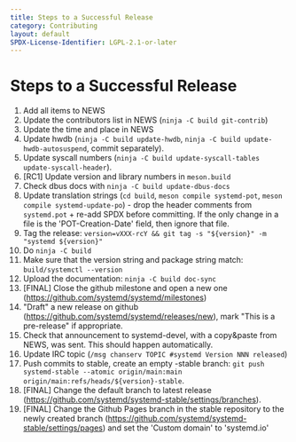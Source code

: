 ```yaml
---
title: Steps to a Successful Release
category: Contributing
layout: default
SPDX-License-Identifier: LGPL-2.1-or-later
---
```


# Steps to a Successful Release

1. Add all items to NEWS
2. Update the contributors list in NEWS (`ninja -C build git-contrib`)
3. Update the time and place in NEWS
4. Update hwdb (`ninja -C build update-hwdb`, `ninja -C build update-hwdb-autosuspend`, commit separately).
5. Update syscall numbers (`ninja -C build update-syscall-tables update-syscall-header`).
6. [RC1] Update version and library numbers in `meson.build`
7. Check dbus docs with `ninja -C build update-dbus-docs`
8. Update translation strings (`cd build`, `meson compile systemd-pot`, `meson compile systemd-update-po`) - drop the header comments from `systemd.pot` + re-add SPDX before committing. If the only change in a file is the 'POT-Creation-Date' field, then ignore that file.
9. Tag the release: `version=vXXX-rcY && git tag -s "${version}" -m "systemd ${version}"`
10. Do `ninja -C build`
11. Make sure that the version string and package string match: `build/systemctl --version`
12. Upload the documentation: `ninja -C build doc-sync`
13. [FINAL] Close the github milestone and open a new one (https://github.com/systemd/systemd/milestones)
14. "Draft" a new release on github (https://github.com/systemd/systemd/releases/new), mark "This is a pre-release" if appropriate.
15. Check that announcement to systemd-devel, with a copy&paste from NEWS, was sent. This should happen automatically.
16. Update IRC topic (`/msg chanserv TOPIC #systemd Version NNN released`)
17. Push commits to stable, create an empty -stable branch: `git push systemd-stable --atomic origin/main:main origin/main:refs/heads/${version}-stable`.
18. [FINAL] Change the default branch to latest release (https://github.com/systemd/systemd-stable/settings/branches).
19. [FINAL] Change the Github Pages branch in the stable repository to the newly created branch (https://github.com/systemd/systemd-stable/settings/pages) and set the 'Custom domain' to 'systemd.io'
